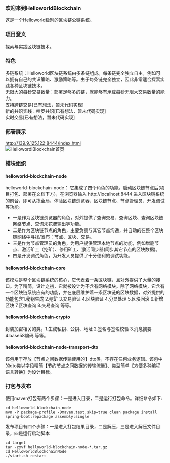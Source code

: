 ### 欢迎来到HelloworldBlockchain  
这是一个Helloworld级别的区块链公链系统。  

### 项目意义  
探索与实践区块链技术。   

### 特色 
多链系统：Helloworld区块链系统由多条链组成。每条链完全独立自主，例如可以拥有自己的共识策略、激励策略等。由于每条链完全独立，因此非常适合探索实践各种区块链技术。   
无限大的每秒交易数量：部署足够多的链，就能够有承载每秒无限大交易数量的能力。   
支持跨链交易[已有想法，暂未代码实现]   
新的共识实践：哈罗共识[已有想法，暂未代码实现]   
实时交易[已有想法，暂未代码实现]   

### 部署展示  
http://139.9.125.122:8444/index.html  
![HellowordlBlockchain首页](https://vi1.xiu123.cn/live/2020/05/01/08/1003v1588292968004573842.jpg)  

### 模块组织  
#### helloworld-blockchain-node  
helloworld-blockchain-node： 它集成了四个角色的功能。启动区块链节点后(项目打包、部署在文档下方)，在浏览器输入 http://localhost:8444 进入区块链系统的前台，即可从揽全局，体验区块链浏览器、区块链节点、节点管理员、开发调试等功能。  
* 一是作为区块链浏览器的角色，对外提供了查询交易、查询区块、查询区块链网络节点、查询未花费输出等功能。  
* 二是作为区块链节点的角色，主要负责与其它节点沟通，并自动的在整个区块链网络中寻找/发布：节点、区块、交易。  
* 三是作为节点管理员的角色，为用户提供管理本地节点的功能，例如增删节点、激活矿工（挖矿）、停用矿工、激活同步器(同步其它节点的区块数据)。  
* 四是开发调试角色，为开发人员提供了十分便利的调试功能。  

#### helloworld-blockchain-core  
该模块是整个区块链系统的核心，它代表着一条区块链，且对外提供了大量的接口。为了精简，设计之初，它就被设计为不含有网络模块。除了网络模块，它含有一个区块链系统应有的功能，并在底层维护着一条区块链的区块数据，对外提供的功能包含1.秘钥生成 2.挖矿 3.交易验证 4.区块验证 4.分叉处理 5.区块回滚 6.新增区块 7.区块查询 8.交易查询 等等。

#### helloworld-blockchain-crypto  
封装加密相关的类。1.生成私钥、公钥、地址 2.签名与签名校验 3.消息摘要 4.base58编码 等等。

#### helloworld-blockchain-node-transport-dto  
该包用于存放【节点之间数据传输使用的】dto类，不存在任何业务逻辑。该包中的dto类以字段精简【节约节点之间数据的传输流量】、类型简单【方便多种编程语言转换】为设计目标。 

### 打包与发布  
使用maven打包有两个步骤：一是进入目录，二是运行打包命令。详细命令如下:  
```  
cd helloworld-blockchain-node  
mvn -P package-profile -Dmaven.test.skip=true clean package install spring-boot:repackage assembly:single  
```  
发布项目有四个步骤：一是进入打包结果目录，二是解压，三是进入解压文件目录，四是运行启动脚本  
```  
cd target  
tar -zxvf helloworld-blockchain-node-*.tar.gz  
cd HelloworldBlockchainNode  
./start.sh restart  
```  
